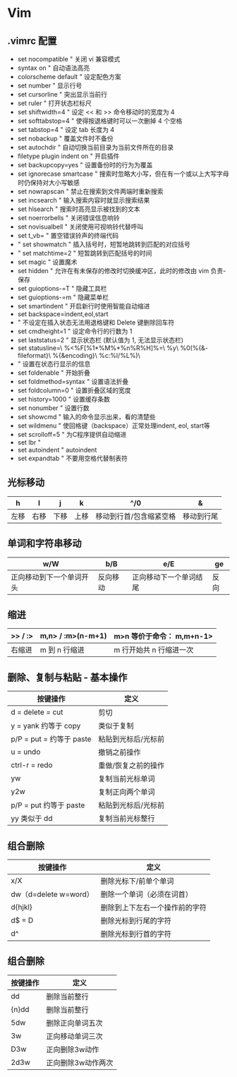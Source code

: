 # Vim

## .vimrc 配置

- set nocompatible " 关闭 vi 兼容模式 
- syntax on " 自动语法高亮 
- colorscheme default " 设定配色方案 
- set number " 显示行号 
- set cursorline " 突出显示当前行 
- set ruler " 打开状态栏标尺 
- set shiftwidth=4 " 设定 << 和 >> 命令移动时的宽度为 4 
- set softtabstop=4 " 使得按退格键时可以一次删掉 4 个空格 
- set tabstop=4 " 设定 tab 长度为 4 
- set nobackup " 覆盖文件时不备份 
- set autochdir " 自动切换当前目录为当前文件所在的目录 
- filetype plugin indent on " 开启插件 
- set backupcopy=yes " 设置备份时的行为为覆盖 
- set ignorecase smartcase " 搜索时忽略大小写，但在有一个或以上大写字母时仍保持对大小写敏感 
- set nowrapscan " 禁止在搜索到文件两端时重新搜索 
- set incsearch " 输入搜索内容时就显示搜索结果 
- set hlsearch " 搜索时高亮显示被找到的文本 
- set noerrorbells " 关闭错误信息响铃 
- set novisualbell " 关闭使用可视响铃代替呼叫 
- set t_vb= " 置空错误铃声的终端代码 
- " set showmatch " 插入括号时，短暂地跳转到匹配的对应括号 
- " set matchtime=2 " 短暂跳转到匹配括号的时间 
- set magic " 设置魔术 
- set hidden " 允许在有未保存的修改时切换缓冲区，此时的修改由 vim 负责- 保存 
- set guioptions-=T " 隐藏工具栏 
- set guioptions-=m " 隐藏菜单栏 
- set smartindent " 开启新行时使用智能自动缩进 
- set backspace=indent,eol,start 
- " 不设定在插入状态无法用退格键和 Delete 键删除回车符 
- set cmdheight=1 " 设定命令行的行数为 1 
- set laststatus=2 " 显示状态栏 (默认值为 1, 无法显示状态栏) 
- set statusline=\ %<%F[%1*%M%*%n%R%H]%=\ %y\ %0(%{&- fileformat}\ %{&encoding}\ %c:%l/%L%)\ 
- " 设置在状态行显示的信息 
- set foldenable " 开始折叠 
- set foldmethod=syntax " 设置语法折叠 
- set foldcolumn=0 " 设置折叠区域的宽度
- set history=1000 " 设置缓存条数
- set nonumber " 设置行数
- set showcmd " 输入的命令显示出来，看的清楚些
- set wildmenu " 使回格键（backspace）正常处理indent, eol, start等
- set scrolloff=5 " 为C程序提供自动缩进
- set lbr "
- set autoindent " autoindent
- set expandtab " 不要用空格代替制表符


## 光标移动

| h | l | j | k | ^/0 | & |
| -- | -- | -- | -- | -- | -- |
| 左移 | 右移 | 下移 | 上移 | 移动到行首/包含缩紧空格 | 移动到行尾 |

## 单词和字符串移动

| w/W | b/B | e/E | ge |
| -- | -- | -- | -- |
| 正向移动到下一个单词开头 | 反向移动 | 正向移动下一个单词结尾 | 反向 |

## 缩进

| >> / :> | m,n> / :m>(n-m+1) | m>n 等价于命令： m,m+n-1> |
| ----- | ----- | ----- |
| 右缩进 | m 到 n 行缩进 | m 行开始共 n 行缩进一次 |

## 删除、复制与粘贴 - 基本操作

| 按键操作 | 定义 |
| ------ | ---- |
| d = delete = cut | 剪切 |
| y = yank 约等于 copy | 类似于复制 |
| p/P = put = 约等于 paste | 粘贴到光标后/光标前 |
| u = undo | 撤销之前操作 |
| ctrl-r = redo | 重做/恢复之前的操作 |
| yw | 复制当前光标单词 |
| y2w | 复制正向两个单词 |
| p/P = put 约等于 paste | 粘贴到光标后/光标前 |
| yy 类似于 dd | 复制当前光标整行 |


## 组合删除

| 按键操作 | 定义 |
| ------ | ---- |
| x/X | 删除光标下/前单个单词 |
| dw（d=delete w=word）| 删除一个单词（必须在词首）|
| d{hjkl} | 删除到上下左右一个操作前的字符 |
| d$ = D | 删除光标到行尾的字符 |
| d^ | 删除光标到行首的字符 |

## 组合删除

| 按键操作 | 定义 |
| ------ | ---- |
| dd | 删除当前整行 |
| {n}dd | 删除当前整行 |
| 5dw | 删除正向单词五次 |
| 3w | 正向移动单词三次 |
| D3w | 正向删除3w动作 |
| 2d3w | 正向删除3w动作两次 |
